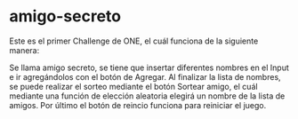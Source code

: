 # amigo-secreto
Este es el primer Challenge de ONE, el cuál funciona de la siguiente manera:

Se llama amigo secreto, se tiene que insertar diferentes nombres en el Input e ir agregándolos con el botón de Agregar.
Al finalizar la lista de nombres, se puede realizar el sorteo mediante el botón Sortear amigo, el cuál mediante una función de elección aleatoria
elegirá un nombre de la lista de amigos.
Por último el botón de reincio funciona para reiniciar el juego.
